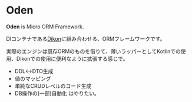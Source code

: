 # Oden

**Oden** is Micro ORM Framework.

DIコンテナである[Dikon](../README.md)に組み合わせる、ORMフレームワークです。

実際のエンジンは既存ORMのものを借りて、薄いラッパーとしてKotlinでの使用、Dikonでの使用に便利なように拡張する感じで。

+ DDL<->DTO生成
+ 値のマッピング
+ 単純なCRUDレベルのコード生成
+ DB操作の(一部)自動化
はやりたい。